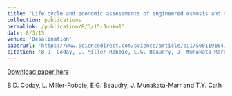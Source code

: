 ```yaml
---
title: "Life cycle and economic assessments of engineered osmosis and osmotic dilution for desalination of Haynesville shale pit water"
collection: publications
permalink: /publication/8/3/15-Junko13
date: 8/3/15
venue: 'Desalination'
paperurl: 'https://www.sciencedirect.com/science/article/pii/S0011916415002817?via%3Dihub'
citation: 'B.D. Coday, L. Miller-Robbie, E.G. Beaudry, J. Munakata-Marr and T.Y. Cath'
---
```


<a href='https://www.sciencedirect.com/science/article/pii/S0011916415002817?via%3Dihub'>Download paper here</a>

 B.D. Coday, L. Miller-Robbie, E.G. Beaudry, J. Munakata-Marr and T.Y. Cath